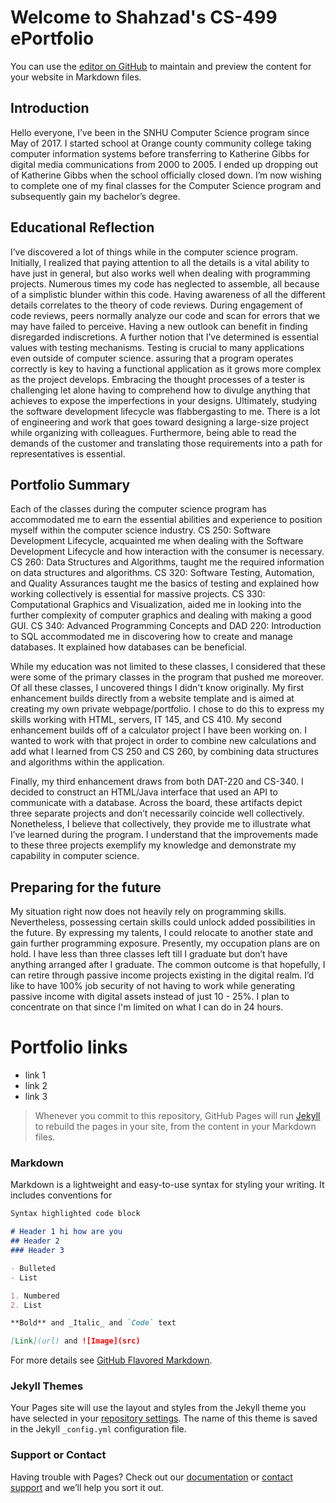 # Welcome to Shahzad's CS-499 ePortfolio

You can use the [editor on GitHub](https://github.com/ShahzadSatarAlikhan/ShahzadSatarAlikhan/edit/gh-pages/index.md) to maintain and preview the content for your website in Markdown files.

## Introduction

Hello everyone, I’ve been in the SNHU Computer Science program since May of 2017. I started school at Orange county community college taking computer information systems before transferring to Katherine Gibbs for digital media communications from 2000 to 2005. I ended up dropping out of Katherine Gibbs when the school officially closed down. I’m now wishing to complete one of my final classes for the Computer Science program and subsequently gain my bachelor’s degree.

## Educational Reflection

I’ve discovered a lot of things while in the computer science program. Initially, I realized that paying attention to all the details is a vital ability to have just in general, but also works well when dealing with programming projects.  Numerous times my code has neglected to assemble, all because of a simplistic blunder within this code.  Having awareness of all the different details correlates to the theory of code reviews. During engagement of code reviews,  peers normally analyze our code and scan for errors that we may have failed to perceive.  Having a new outlook can benefit in finding disregarded indiscretions. A further notion that I’ve determined is essential values with testing mechanisms.  Testing is crucial to many applications even outside of computer science. assuring that a program operates correctly is key to having a functional application as it grows more complex as the project develops.  Embracing the thought processes of a tester is challenging let alone having to comprehend how to divulge anything that achieves to expose the imperfections in your designs. Ultimately, studying the software development lifecycle was flabbergasting to me.  There is a lot of engineering and work that goes toward designing a large-size project while organizing with colleagues. Furthermore, being able to read the demands of the customer and translating those requirements into a path for representatives is essential.

## Portfolio Summary

Each of the classes during the computer science program has accommodated me to earn the essential abilities and experience to position myself within the computer science industry. CS 250: Software Development Lifecycle, acquainted me when dealing with the Software Development Lifecycle and how interaction with the consumer is necessary.  CS 260: Data Structures and Algorithms, taught me the required information on data structures and algorithms.  CS 320: Software Testing, Automation, and Quality Assurances taught me the basics of testing and explained how working collectively is essential for massive projects.  CS 330: Computational Graphics and Visualization, aided me in looking into the further complexity of computer graphics and dealing with making a good GUI.  CS 340: Advanced Programming Concepts and DAD 220: Introduction to SQL accommodated me in discovering how to create and manage databases. It explained how databases can be beneficial.


While my education was not limited to these classes, I considered that these were some of the primary classes in the program that pushed me moreover.  Of all these classes, I uncovered things I didn't know originally.  My first enhancement builds directly from a website template and is aimed at creating my own private webpage/portfolio. I chose to do this to express my skills working with HTML, servers, IT 145, and CS 410. My second enhancement builds off of a calculator project I have been working on.  I wanted to work with that project in order to combine new calculations and add what I learned from CS 250 and CS 260, by combining data structures and algorithms within the application. 

Finally, my third enhancement draws from both DAT-220 and CS-340.  I decided to construct an HTML/Java interface that used an API to communicate with a database. Across the board, these artifacts depict three separate projects and don’t necessarily coincide well collectively. Nonetheless, I believe that collectively, they provide me to illustrate what I’ve learned during the program. I understand that the improvements made to these three projects exemplify my knowledge and demonstrate my capability in computer science.

## Preparing for the future

My situation right now does not heavily rely on programming skills. Nevertheless, possessing certain skills could unlock added possibilities in the future.  By expressing my talents, I could relocate to another state and gain further programming exposure.  Presently, my occupation plans are on hold.  I have less than three classes left till I graduate but don’t have anything arranged after I graduate.  The common outcome is that hopefully, I can retire through passive income projects existing in the digital realm.  I’d like to have 100% job security of not having to work while generating passive income with digital assets instead of just 10 - 25%.  I plan to concentrate on that since I'm limited on what I can do in 24 hours.


# Portfolio links

- link 1
- link 2
- link 3


> Whenever you commit to this repository, GitHub Pages will run [Jekyll](https://jekyllrb.com/) to rebuild the pages in your site, from the content in your Markdown files.









### Markdown

Markdown is a lightweight and easy-to-use syntax for styling your writing. It includes conventions for

```markdown
Syntax highlighted code block

# Header 1 hi how are you
## Header 2
### Header 3

- Bulleted
- List

1. Numbered
2. List

**Bold** and _Italic_ and `Code` text

[Link](url) and ![Image](src)
```

For more details see [GitHub Flavored Markdown](https://guides.github.com/features/mastering-markdown/).

### Jekyll Themes

Your Pages site will use the layout and styles from the Jekyll theme you have selected in your [repository settings](https://github.com/ShahzadSatarAlikhan/ShahzadSatarAlikhan/settings). The name of this theme is saved in the Jekyll `_config.yml` configuration file.

### Support or Contact

Having trouble with Pages? Check out our [documentation](https://docs.github.com/categories/github-pages-basics/) or [contact support](https://github.com/contact) and we’ll help you sort it out.
